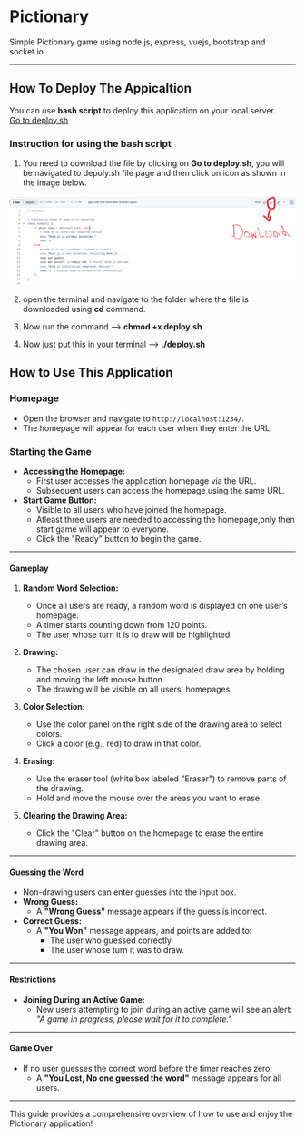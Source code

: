 # Pictionary
Simple Pictionary game using node.js, express, vuejs, bootstrap and socket.io

---

## How To Deploy The Appicaltion 
You can use **bash script** to deploy this application on your local server.  
<a href="./deploy.sh">Go to deploy.sh</a>

### Instruction  for using the bash script

1. You need to download the file by clicking on **Go to deploy.sh**, you will be navigated to depoly.sh file page and then click on icon as shown in the image below.  
<img src="./deploy.png"/>  

2. open the terminal and navigate to the folder where the file is downloaded using **cd** command.  

3. Now run the command -->   **chmod +x deploy.sh**  

4. Now just put this in your terminal -->  **./deploy.sh**  




## How to Use This Application
### **Homepage**
- Open the browser and navigate to `http://localhost:1234/`.
- The homepage will appear for each user when they enter the URL.



### **Starting the Game**
- **Accessing the Homepage:**
  - First user accesses the application homepage via the URL.
  - Subsequent users can access the homepage using the same URL.
- **Start Game Button:**
  - Visible to all users who have joined the homepage.
  - Atleast three users are needed to accessing the homepage,only then start game will appear to everyone.
  - Click the "Ready" button to begin the game.

---

#### **Gameplay**
1. **Random Word Selection:**
   - Once all users are ready, a random word is displayed on one user’s homepage.
   - A timer starts counting down from 120 points.
   - The user whose turn it is to draw will be highlighted.

2. **Drawing:**
   - The chosen user can draw in the designated draw area by holding and moving the left mouse button.
   - The drawing will be visible on all users' homepages.

3. **Color Selection:**
   - Use the color panel on the right side of the drawing area to select colors.
   - Click a color (e.g., red) to draw in that color.

4. **Erasing:**
   - Use the eraser tool (white box labeled "Eraser") to remove parts of the drawing.
   - Hold and move the mouse over the areas you want to erase.

5. **Clearing the Drawing Area:**
   - Click the "Clear" button on the homepage to erase the entire drawing area.

---

#### **Guessing the Word**
- Non-drawing users can enter guesses into the input box.
- **Wrong Guess:**
  - A **"Wrong Guess"** message appears if the guess is incorrect.
- **Correct Guess:**
  - A **"You Won"** message appears, and points are added to:
    - The user who guessed correctly.
    - The user whose turn it was to draw.

---

#### **Restrictions**
- **Joining During an Active Game:**
  - New users attempting to join during an active game will see an alert: *"A game in progress, please wait for it to complete."*

---

#### **Game Over**
- If no user guesses the correct word before the timer reaches zero:
  - A **"You Lost, No one guessed the word"** message appears for all users.

---

This guide provides a comprehensive overview of how to use and enjoy the Pictionary application!